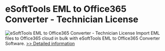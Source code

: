 # eSoftTools EML to Office365 Converter - Technician License
![eSoftTools EML to Office365 Converter - Technician License](https://mycommerce.akamaized.net/api/pimages/P300877876/BIG/300877876.GIF)
Import EML files to Office365 cloud in bulk with eSoftTools EML to Office365 Converter Software.
[>> Detailed information](https://secure.shareit.com/shareit/product.html?productid=300877876&affiliateid=200057808)